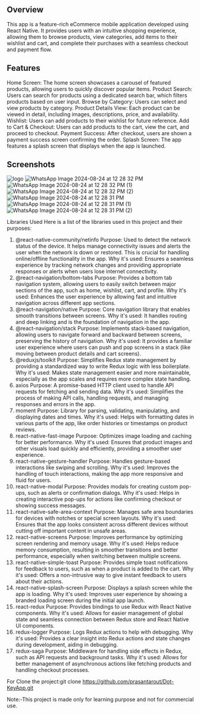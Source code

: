 Overview
----------------------
This app is a feature-rich eCommerce mobile application developed using React Native. It provides users with an intuitive shopping experience, allowing them to browse products, view categories, add items to their wishlist and cart, and complete their purchases with a seamless checkout and payment flow.

Features
---------------
Home Screen: 
The home screen showcases a carousel of featured products, allowing users to quickly discover popular items.
Product Search:
 Users can search for products using a dedicated search bar, which filters products based on user input.
Browse by Category:
 Users can select and view products by category.
Product Details View:
 Each product can be viewed in detail, including images, descriptions, price, and availability.
Wishlist: 
Users can add products to their wishlist for future reference.
Add to Cart & Checkout:
 Users can add products to the cart, view the cart, and proceed to checkout.
Payment Success: 
After checkout, users are shown a payment success screen confirming the order.
Splash Screen: 
The app features a splash screen that displays when the app is launched.

Screenshots
-----------------------------------------------------------------------
  ![logo](https://github.com/user-attachments/assets/17bdaec3-ed11-48db-80be-164629e49afe)
![WhatsApp Image 2024-08-24 at 12 28 32 PM](https://github.com/user-attachments/assets/111c5806-b5f8-4355-975e-bf7cc4490e88)
![WhatsApp Image 2024-08-24 at 12 28 32 PM (1)](https://github.com/user-attachments/assets/b2f24fff-c7b8-4b36-aa64-ed62dd35514d)
![WhatsApp Image 2024-08-24 at 12 28 32 PM (2)](https://github.com/user-attachments/assets/65b3fcca-7a26-49bc-9bfc-61daa218f22b)
![WhatsApp Image 2024-08-24 at 12 28 31 PM](https://github.com/user-attachments/assets/55cfbaad-421b-4664-8e2c-d0766bfb57a1)
![WhatsApp Image 2024-08-24 at 12 28 31 PM (1)](https://github.com/user-attachments/assets/d876d83b-ade0-4832-a1fb-ae27461e7300)
![WhatsApp Image 2024-08-24 at 12 28 31 PM (2)](https://github.com/user-attachments/assets/2d0b10d0-4b52-418d-9d72-e24254457a66)


Libraries Used
Here is a list of the libraries used in this project and their purposes:

1. @react-native-community/netinfo
Purpose: Used to detect the network status of the device. It helps manage connectivity issues and alerts the user when the network is down or restored. This is crucial for handling online/offline functionality in the app.
Why it's used: Ensures a seamless experience by tracking network changes and providing appropriate responses or alerts when users lose internet connectivity.
2. @react-navigation/bottom-tabs
Purpose: Provides a bottom tab navigation system, allowing users to easily switch between major sections of the app, such as home, wishlist, cart, and profile.
Why it's used: Enhances the user experience by allowing fast and intuitive navigation across different app sections.
3. @react-navigation/native
Purpose: Core navigation library that enables smooth transitions between screens.
Why it's used: It handles routing and deep linking and is the foundation of navigation in the app.
4. @react-navigation/stack
Purpose: Implements stack-based navigation, allowing users to navigate forward and backward between screens, preserving the history of navigation.
Why it's used: It provides a familiar user experience where users can push and pop screens in a stack (like moving between product details and cart screens).
5. @reduxjs/toolkit
Purpose: Simplifies Redux state management by providing a standardized way to write Redux logic with less boilerplate.
Why it's used: Makes state management easier and more maintainable, especially as the app scales and requires more complex state handling.
6. axios
Purpose: A promise-based HTTP client used to handle API requests for fetching and sending data.
Why it's used: Simplifies the process of making API calls, handling requests, and managing responses and errors in the app.
7. moment
Purpose: Library for parsing, validating, manipulating, and displaying dates and times.
Why it's used: Helps with formatting dates in various parts of the app, like order histories or timestamps on product reviews.
8. react-native-fast-image
Purpose: Optimizes image loading and caching for better performance.
Why it's used: Ensures that product images and other visuals load quickly and efficiently, providing a smoother user experience.
9. react-native-gesture-handler
Purpose: Handles gesture-based interactions like swiping and scrolling.
Why it's used: Improves the handling of touch interactions, making the app more responsive and fluid for users.
10. react-native-modal
Purpose: Provides modals for creating custom pop-ups, such as alerts or confirmation dialogs.
Why it's used: Helps in creating interactive pop-ups for actions like confirming checkout or showing success messages.
11. react-native-safe-area-context
Purpose: Manages safe area boundaries for devices with notches or special screen layouts.
Why it's used: Ensures that the app looks consistent across different devices without cutting off important content in unsafe areas.
12. react-native-screens
Purpose: Improves performance by optimizing screen rendering and memory usage.
Why it's used: Helps reduce memory consumption, resulting in smoother transitions and better performance, especially when switching between multiple screens.
13. react-native-simple-toast
Purpose: Provides simple toast notifications for feedback to users, such as when a product is added to the cart.
Why it's used: Offers a non-intrusive way to give instant feedback to users about their actions.
14. react-native-splash-screen
Purpose: Displays a splash screen while the app is loading.
Why it's used: Improves user experience by showing a branded loading screen during the initial app launch.
15. react-redux
Purpose: Provides bindings to use Redux with React Native components.
Why it's used: Allows for easier management of global state and seamless connection between Redux store and React Native UI components.
16. redux-logger
Purpose: Logs Redux actions to help with debugging.
Why it's used: Provides a clear insight into Redux actions and state changes during development, aiding in debugging.
17. redux-saga
Purpose: Middleware for handling side effects in Redux, such as API requests and background tasks.
Why it's used: Allows for better management of asynchronous actions like fetching products and handling checkout processes.

 



For Clone the project:git clone https://github.com/prasantarout/Dot-KeyApp.git


Note:-This project is made only for learning purpose and not for commercial use.
